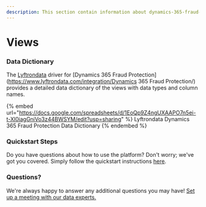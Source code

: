 ```yaml
---
description: This section contain information about dynamics-365-fraud-protection connector views information
---
```


# Views

### Data Dictionary

The [Lyftrondata](https://www.lyftrondata.com/) driver for [Dynamics 365 Fraud Protection](https://www.lyftrondata.com/integration/Dynamics 365 Fraud Protection/)[ ](https://www.lyftrondata.com/integration/dynamics-365-fraud-protection/)provides a detailed data dictionary of the views with data types and column names.

{% embed url="https://docs.google.com/spreadsheets/d/1EoQp9Z4ngUXAAPO7n5ei-t-Xl0iagGniVo3z44BWSYM/edit?usp=sharing" %}
Lyftrondata Dynamics 365 Fraud Protection Data Dictionary
{% endembed %}

### Quickstart Steps

Do you have questions about how to use the platform? Don't worry; we've got you covered. Simply follow the quickstart instructions [here](../../../../quickstart-steps.md).

### Questions? <a href="#questions" id="questions"></a>

We're always happy to answer any additional questions you may have! [Set up a meeting with our data experts.](https://www.lyftrondata.com/book-a-meeting/)


